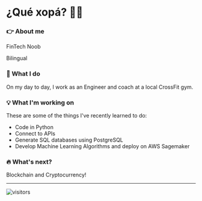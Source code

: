 # ¿Qué xopá? 👋🏻  

### 👉 About me

FinTech Noob

Bilingual

### 💼 What I do

On my day to day, I work as an Engineer and coach at a local CrossFit gym.

### 💡 What I'm working on

These are some of the things I've recently learned to do:

- Code in Python
- Connect to APIs
- Generate SQL databases using PostgreSQL
- Develop Machine Learning Algorithms and deploy on AWS Sagemaker

### 🔥 What's next?

Blockchain and Cryptocurrency!

---

![visitors](https://visitor-badge.glitch.me/badge?page_id=marcelacastano.visitor-badge&left_color=blue&right_color=blue)
